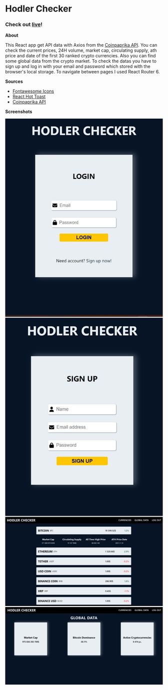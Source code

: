  <h1>Hodler Checker</h1>

 <h3>Check out <a href="https://hodler-checker.vercel.app/">live</a>!</h3>

**About**

This React app get API data with Axios from the <a href="https://api.coinpaprika.com/">Coinpaprika API</a>. You can check the current prices, 24H volume, market cap, circulating supply, ath price and date of the first 30 ranked crypto currencies. Also you can find some global data from the crypto market. To check the datas you have to sign up and log in with your email and password which stored with the browser's local storage.
To navigate between pages I used React Router 6.

**Sources**

  - <a href="https://www.npmjs.com/package/@fortawesome/react-fontawesome">Fontawesome Icons</a>
  - <a href="https://react-hot-toast.com/">React Hot Toast</a>
  - <a href="https://api.coinpaprika.com/">Coinpaprika API</a>

**Screenshots**

<img src="src/Components/Assets/Screenshots/login.jpg" alt="App screenshot">
<img src="src/Components/Assets/Screenshots/signup.jpg" alt="App screenshot">
<img src="src/Components/Assets/Screenshots/main.jpg" alt="App screenshot">
<img src="src/Components/Assets/Screenshots/Global.jpg" alt="App screenshot">